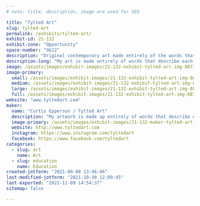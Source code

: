 ```yaml
---
# note: title, description, image are used for SEO

title: "Tylted Art"
slug: tylted-art
permalink: /exhibits/tylted-art/
exhibit-id: 21-132
exhibit-zone: "Opportunity"
space-number: "OG22"
description: "Original contemporary art made entirely of the words that describe the art."
description-long: "My art is made entirely of words that describe each art piece. I carefully research each art piece, finding the perfect words and phrase to describe the art, and then strategically place these words to create the art. "
image: /assets/images/exhibit-images/21-132-exhibit-tylted-art-img-8873-large.jpg
image-primary: 
  small: /assets/images/exhibit-images/21-132-exhibit-tylted-art-img-8873-small.jpg
  medium: /assets/images/exhibit-images/21-132-exhibit-tylted-art-img-8873-medium.jpg
  large: /assets/images/exhibit-images/21-132-exhibit-tylted-art-img-8873-large.jpg
  full: /assets/images/exhibit-images/21-132-exhibit-tylted-art-img-8873-full.jpg
website: "www.tyltedart.com"
maker: 
  name: "Curtis Epperson / Tylted Art"
  description: "My artwork is made up entirely of words that describe each piece of art... I take the words that describe the art, and use those words to create the art!"
  image-primary: /assets/images/exhibit-images/21-132-maker-tylted-art-tylted-art-logo-black-and-white-medium.png
  website: http://www.tyltedart.com
  instagram: https://www.instagram.com/tyltedart
  facebook: https://www.facebook.com/tyltedart
categories: 
  - slug: art
    name: Art
  - slug: education
    name: Education
created-jotform: "2021-09-08 13:46:46"
last-modified-jotform: "2021-10-30 12:09:45"
last-exported: "2021-11-09 14:54:37"
sitemap: false

---
```

